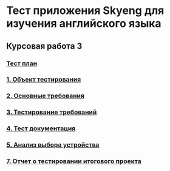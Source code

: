 # Тест приложения Skyeng для изучения английского языка
## Курсовая работа 3

### [Тест план](https://github.com/ELvovo7/-Coursework-3-Skypro-/blob/main/docs/Тест%20план.md)

### [1. Объект тестирования](https://github.com/ELvovo7/-Coursework-3-Skypro-/blob/main/docs/Объект%20тестирования.md)

### [2. Основные требования](https://github.com/ELvovo7/-Coursework-3-Skypro-/blob/main/docs/Основные%20требования.md)

### [3. Тестирование требований](https://github.com/ELvovo7/-Coursework-3-Skypro-/blob/main/docs/Тестирование%20требований.md)

### [4. Тест документация](https://github.com/ELvovo7/-Coursework-3-Skypro-/blob/main/docs/Тестовая%20документация.md)

### [5. Анализ выбора устройства](https://github.com/ELvovo7/-Coursework-3-Skypro-/blob/main/docs/Анализ%20выбора%20устройства.md)

### [7. Отчет о тестировании итогового проекта](https://github.com/ELvovo7/-Coursework-3-Skypro-/blob/main/docs/Отчет%20о%20тестировании%20итогового%20проекта.md)
